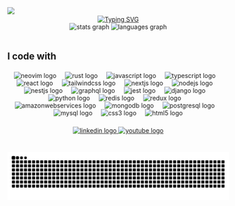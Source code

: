 

<img src="https://github.com/user-attachments/assets/e2b2668a-de4f-45b0-aed8-aab2887c9faf"/>

<br>

<div align="center">
  <a href="https://git.io/typing-svg"><img src="https://readme-typing-svg.herokuapp.com?font=Kalam&size=60&pause=1000&color=FFFFFF&center=true&vCenter=true&width=632&height=120&lines=Developing+the+future!;FullStack" alt="Typing SVG" /></a>
</div>

<div align="center">
  <img src="https://github-readme-stats.vercel.app/api?username=kw-42&hide_title=false&hide_rank=false&show_icons=true&include_all_commits=true&count_private=true&disable_animations=false&theme=dark&locale=en&hide_border=true" height="140" alt="stats graph"  >
  <img src="https://github-readme-stats.vercel.app/api/top-langs?username=kw-42&locale=en&hide_title=false&layout=compact&card_width=320&langs_count=5&theme=dark&hide_border=true" height="140" alt="languages graph"  />
</div>

<br>

<h2 align="left">I code with</h2>

###

<div align="center">
  <img src="https://skillicons.dev/icons?i=neovim" height="40" alt="neovim logo"  />
  <img width="12" />
  <img src="https://go-skill-icons.vercel.app/api/icons?i=rust&titles=true)" height="40" alt="rust logo"  />
  <img width="12" />
  <img src="https://skillicons.dev/icons?i=js" height="40" alt="javascript logo"  />
  <img width="12" />
  <img src="https://skillicons.dev/icons?i=ts" height="40" alt="typescript logo"  />
  <img width="12" />
  <img src="https://skillicons.dev/icons?i=react" height="40" alt="react logo"  />
  <img width="12" />
  <img src="https://skillicons.dev/icons?i=tailwind" height="40" alt="tailwindcss logo"  />
  <img width="12" />
  <img src="https://skillicons.dev/icons?i=nextjs" height="40" alt="nextjs logo"  />
  <img width="12" />
  <img src="https://skillicons.dev/icons?i=nodejs" height="40" alt="nodejs logo"  />
  <img width="12" />
  <img src="https://skillicons.dev/icons?i=nestjs" height="40" alt="nestjs logo"  />
  <img width="12" />
  <img src="https://skillicons.dev/icons?i=graphql" height="40" alt="graphql logo"  />
  <img width="12" />
  <img src="https://skillicons.dev/icons?i=jest" height="40" alt="jest logo"  />
  <img width="12" />
  <img src="https://skillicons.dev/icons?i=django" height="40" alt="django logo"  />
  <img width="12" />
  <img src="https://skillicons.dev/icons?i=py" height="40" alt="python logo"  />
  <img width="12" />
  <img src="https://skillicons.dev/icons?i=redis" height="40" alt="redis logo"  />
  <img width="12" />
  <img src="https://skillicons.dev/icons?i=redux" height="40" alt="redux logo"  />
  <img width="12" />
  <img src="https://skillicons.dev/icons?i=aws" height="40" alt="amazonwebservices logo"  />
  <img width="12" />
  <img src="https://skillicons.dev/icons?i=mongodb" height="40" alt="mongodb logo"  />
  <img width="12" />
  <img src="https://skillicons.dev/icons?i=postgres" height="40" alt="postgresql logo"  />
  <img width="12" />
  <img src="https://skillicons.dev/icons?i=mysql" height="40" alt="mysql logo"  />
  <img width="12" />
  <img src="https://skillicons.dev/icons?i=css" height="40" alt="css3 logo"  />
  <img width="12" />
  <img src="https://skillicons.dev/icons?i=html" height="40" alt="html5 logo"  />
</div>

###

<div align="center">
  <a href="https://www.linkedin.com/in/kevin-ewerling-ba3484301/" target="_blank" >
    <img src="https://raw.githubusercontent.com/maurodesouza/profile-readme-generator/master/src/assets/icons/social/linkedin/default.svg" width="50" height="38" alt="linkedin logo" />
  </a>
  <a href="https://www.youtube.com/@kw_42" target="_blank">
    <img src="https://raw.githubusercontent.com/maurodesouza/profile-readme-generator/master/src/assets/icons/social/youtube/default.svg" width="50" height="38" alt="youtube logo" />
  </a>
</div>

###

<br clear="both">

<img src="https://raw.githubusercontent.com/kw-42/kw-42/output/snake.svg" alt="Snake animation" />

###
